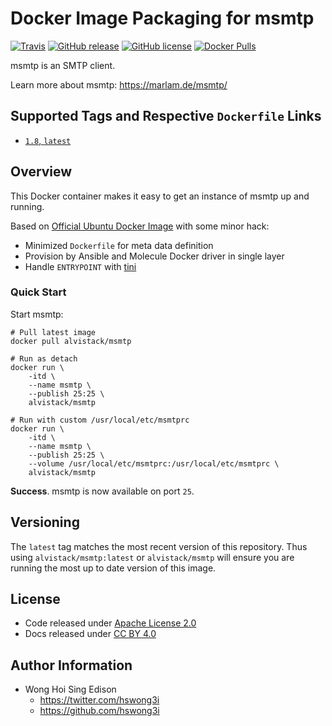# Docker Image Packaging for msmtp

[![Travis](https://img.shields.io/travis/alvistack/docker-msmtp.svg)](https://travis-ci.org/alvistack/docker-msmtp)
[![GitHub release](https://img.shields.io/github/release/alvistack/docker-msmtp.svg)](https://github.com/alvistack/docker-msmtp/releases)
[![GitHub license](https://img.shields.io/github/license/alvistack/docker-msmtp.svg)](https://github.com/alvistack/docker-msmtp/blob/master/LICENSE)
[![Docker Pulls](https://img.shields.io/docker/pulls/alvistack/msmtp.svg)](https://hub.docker.com/r/alvistack/msmtp/)

msmtp is an SMTP client.

Learn more about msmtp: <https://marlam.de/msmtp/>

## Supported Tags and Respective `Dockerfile` Links

  - [`1.8`, `latest`](https://github.com/alvistack/docker-msmtp/blob/master/molecule/1.8/Dockerfile.j2)

## Overview

This Docker container makes it easy to get an instance of msmtp up and running.

Based on [Official Ubuntu Docker Image](https://hub.docker.com/_/ubuntu/) with some minor hack:

  - Minimized `Dockerfile` for meta data definition
  - Provision by Ansible and Molecule Docker driver in single layer
  - Handle `ENTRYPOINT` with [tini](https://github.com/krallin/tini)

### Quick Start

Start msmtp:

    # Pull latest image
    docker pull alvistack/msmtp
    
    # Run as detach
    docker run \
        -itd \
        --name msmtp \
        --publish 25:25 \
        alvistack/msmtp
    
    # Run with custom /usr/local/etc/msmtprc
    docker run \
        -itd \
        --name msmtp \
        --publish 25:25 \
        --volume /usr/local/etc/msmtprc:/usr/local/etc/msmtprc \
        alvistack/msmtp

**Success**. msmtp is now available on port `25`.

## Versioning

The `latest` tag matches the most recent version of this repository. Thus using `alvistack/msmtp:latest` or `alvistack/msmtp` will ensure you are running the most up to date version of this image.

## License

  - Code released under [Apache License 2.0](LICENSE)
  - Docs released under [CC BY 4.0](http://creativecommons.org/licenses/by/4.0/)

## Author Information

  - Wong Hoi Sing Edison
      - <https://twitter.com/hswong3i>
      - <https://github.com/hswong3i>
